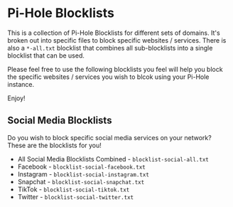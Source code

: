 # Pi-Hole Blocklists

This is a collection of Pi-Hole Blocklists for different sets of domains. It's broken out into specific files to block specific websites / services. There is also a `*-all.txt` blocklist that combines all sub-blocklists into a single blocklist that can be used.

Please feel free to use the following blocklists you feel will help you block the specific websites / services you wish to blcok using  your Pi-Hole instance.

Enjoy!

## Social Media Blocklists

Do you wish to block specific social media services on your network? These are the blocklists for you!

- All Social Media Blocklists Combined - `blocklist-social-all.txt`
- Facebook - `blocklist-social-facebook.txt`
- Instagram - `blocklist-social-instagram.txt`
- Snapchat - `blocklist-social-snapchat.txt`
- TikTok - `blocklist-social-tiktok.txt`
- Twitter - `blocklist-social-twitter.txt`
